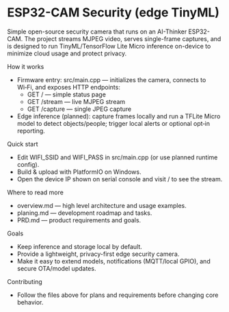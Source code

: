 # ESP32-CAM Security (edge TinyML)

Simple open-source security camera that runs on an AI-Thinker ESP32-CAM. The project streams MJPEG video, serves single-frame captures, and is designed to run TinyML/TensorFlow Lite Micro inference on-device to minimize cloud usage and protect privacy.

How it works
- Firmware entry: src/main.cpp — initializes the camera, connects to Wi‑Fi, and exposes HTTP endpoints:
  - GET / — simple status page
  - GET /stream — live MJPEG stream
  - GET /capture — single JPEG capture
- Edge inference (planned): capture frames locally and run a TFLite Micro model to detect objects/people; trigger local alerts or optional opt‑in reporting.

Quick start
- Edit WIFI_SSID and WIFI_PASS in src/main.cpp (or use planned runtime config).
- Build & upload with PlatformIO on Windows.
- Open the device IP shown on serial console and visit / to see the stream.

Where to read more
- overview.md — high level architecture and usage examples.
- planing.md — development roadmap and tasks.
- PRD.md — product requirements and goals.

Goals
- Keep inference and storage local by default.
- Provide a lightweight, privacy-first edge security camera.
- Make it easy to extend models, notifications (MQTT/local GPIO), and secure OTA/model updates.

Contributing
- Follow the files above for plans and requirements before changing core behavior.